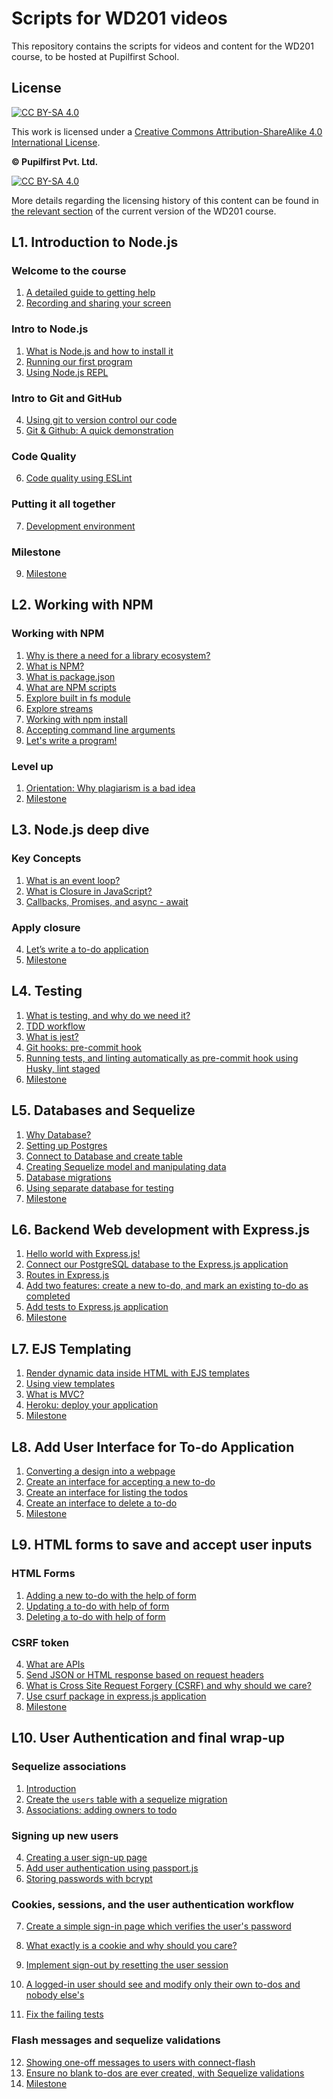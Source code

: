 # Scripts for WD201 videos

This repository contains the scripts for videos and content for the WD201 course, to be hosted at Pupilfirst School.

## License

[![CC BY-SA 4.0][cc-by-sa-shield]][cc-by-sa]

This work is licensed under a
[Creative Commons Attribution-ShareAlike 4.0 International License][cc-by-sa].

**&copy; Pupilfirst Pvt. Ltd.**

[![CC BY-SA 4.0][cc-by-sa-image]][cc-by-sa]

[cc-by-sa]: http://creativecommons.org/licenses/by-sa/4.0/
[cc-by-sa-image]: https://licensebuttons.net/l/by-sa/4.0/88x31.png
[cc-by-sa-shield]: https://img.shields.io/badge/License-CC%20BY--SA%204.0-lightgrey.svg

More details regarding the licensing history of this content can be found in [the relevant section](https://www.pupilfirst.school/targets/18918) of the current version of the WD201 course.

## L1. Introduction to Node.js

### Welcome to the course

1. [A detailed guide to getting help](./introduction-to-nodejs/a-detailed-guide-to-getting-help)
2. [Recording and sharing your screen](./introduction-to-nodejs/recording-and-sharing-your-screen)

### Intro to Node.js

1. [What is Node.js and how to install it](./introduction-to-nodejs/what-is-node-js-with-installation/README.md)
2. [Running our first program](./introduction-to-nodejs/running-first-program/README.md)
3. [Using Node.js REPL](./introduction-to-nodejs/nodejs-repl/README.md)

### Intro to Git and GitHub

4. [Using git to version control our code](./introduction-to-nodejs/intro-to-git/README.md)
5. [Git & Github: A quick demonstration](./introduction-to-nodejs/git-github-a-quick-demonstration/README.md)

### Code Quality

6. [Code quality using ESLint](./introduction-to-nodejs/setting-up-eslint/README.md)

### Putting it all together

7. [Development environment](./introduction-to-nodejs/Putting-it-all-together/developement-process.md)

### Milestone

9. [Milestone](./introduction-to-nodejs/milestone/README.md)

## L2. Working with NPM

### Working with NPM

1. [Why is there a need for a library ecosystem?](./working-with-npm/package-management-and-library-ecosystem/README.md)
2. [What is NPM?](./working-with-npm/about-npm-and-uses/README.md)
3. [What is package.json](./working-with-npm/package-json-in-npm/README.md)
4. [What are NPM scripts](./working-with-npm/npm-scripts/README.md)
5. [Explore built in fs module](./working-with-npm/nodejs-fs-module/README.md)
6. [Explore streams](./working-with-npm/nodejs-stream-module/README.md)
7. [Working with npm install](./working-with-npm/npm-install-packages/README.md)
8. [Accepting command line arguments](./working-with-npm/accepting-cli-commands/README.md)
9. [Let's write a program!](./working-with-npm/write-first-node-program/README.md)

### Level up

1. [Orientation: Why plagiarism is a bad idea](./working-with-npm/orientation-why-plagiarism-is-a-bad-idea)
2. [Milestone](./working-with-npm/milestone/README.md)

## L3. Node.js deep dive

### Key Concepts

1. [What is an event loop?](./nodejs-deep-dive/what-is-event-loop/README.md)
2. [What is Closure in JavaScript?](./nodejs-deep-dive/closures-in-js/README.md)
3. [Callbacks, Promises, and async - await](./nodejs-deep-dive/callbacks-promise-async-await/README.md)

### Apply closure

4. [Let’s write a to-do application](./nodejs-deep-dive/todo-using-closure/README.md)
5. [Milestone](./nodejs-deep-dive/milestone/README.md)

## L4. Testing

1. [What is testing, and why do we need it?](./testing/why-need-testing/README.md)
2. [TDD workflow](./testing/tdd/README.md)
3. [What is jest?](./testing/jest/README.md)
4. [Git hooks: pre-commit hook](./testing/git-hooks/README.md)
5. [Running tests, and linting automatically as pre-commit hook using Husky, lint staged](./testing/husky-precommit-hook/README.md)
6. [Milestone](./testing/milestone/README.md)

## L5. Databases and Sequelize

1. [Why Database?](./databases/why-database/README.md)
2. [Setting up Postgres](./databases/setting-up-postgres/README.md)
3. [Connect to Database and create table](./databases/connect-to-db/README.md)
4. [Creating Sequelize model and manipulating data](./databases/creating-sequelize-models/README.md)
5. [Database migrations](./databases/migrations/README.md)
6. [Using separate database for testing](./databases/separate-db/README.md)
7. [Milestone](./databases/milestone/README.md)

## L6. Backend Web development with Express.js

1. [Hello world with Express.js!](backend-dev-with-express/introduction-to-express/README.md)
2. [Connect our PostgreSQL database to the Express.js application](backend-dev-with-express/connect-express-with-postgres/README.md)
3. [Routes in Express.js](backend-dev-with-express/routes-in-express/README.md)
4. [Add two features: create a new to-do, and mark an existing to-do as completed](./backend-dev-with-express/create-and-update-todo/README.md)
5. [Add tests to Express.js application](./backend-dev-with-express/add-tests/README.md)
6. [Milestone](./backend-dev-with-express/milestone/README.md)

## L7. EJS Templating

1. [Render dynamic data inside HTML with EJS templates](./ejs-templating/dynamic-html-with-ejs/README.md)
2. [Using view templates](./ejs-templating/view-templates/README.md)
3. [What is MVC?](./ejs-templating/mvc/README.md)
4. [Heroku: deploy your application](./ejs-templating/deploy-application-to-heroku/README.md)
5. [Milestone](./ejs-templating/milestone/README.md)

## L8. Add User Interface for To-do Application

1. [Converting a design into a webpage](./todo-user-interface/converting-design-into-webpage/README.md)
2. [Create an interface for accepting a new to-do](./todo-user-interface/interface-for-new-to-do/README.md)
3. [Create an interface for listing the todos](./todo-user-interface/interface-for-listing-to-dos/README.md)
4. [Create an interface to delete a to-do](./todo-user-interface/interface-to-delete-to-do/README.md)
5. [Milestone](./todo-user-interface/todo-interface-milestone/README.md)

## L9. HTML forms to save and accept user inputs

### HTML Forms

1. [Adding a new to-do with the help of form](./html-forms/add-new-todo/README.md)
2. [Updating a to-do with help of form](./html-forms/updating-todo/README.md)
3. [Deleting a to-do with help of form](./html-forms/delete-todo/README.md)

### CSRF token

4. [What are APIs](./html-forms/what-are-apis/README.md)
5. [Send JSON or HTML response based on request headers](./html-forms/html-or-json-response/README.md)
6. [What is Cross Site Request Forgery (CSRF) and why should we care?](./html-forms/why-csrf/README.md)
7. [Use csurf package in express.js application](./html-forms/use-csurf/README.md)
8. [Milestone](./html-forms/milestone/README.md)

## L10. User Authentication and final wrap-up

### Sequelize associations

1. [Introduction](./user-authentication/introduction/README.md)
2. [Create the `users` table with a sequelize migration]('./../user-authentication/create-users-table-with-sequelize-migration/README.md)
3. [Associations: adding owners to todo]('./user-authentication/../../user-authentication/associations-adding-owners-to-todo/README.md)

### Signing up new users

4. [Creating a user sign-up page](./user-authentication/create-user-signup-page/README.md)
5. [Add user authentication using passport.js]('./../user-authentication/authentication-using-passport/README.md)
6. [Storing passwords with bcrypt](./user-authentication/storing-password-using-bcrypt/README.md)

### Cookies, sessions, and the user authentication workflow

7. [Create a simple sign-in page which verifies the user's password]('./../user-authentication/signin-with-password-verification/README.md)
8. [What exactly is a cookie and why should you care?](./user-authentication/why-cookies/README.md)
9. [Implement sign-out by resetting the user session](./user-authentication/sign-out/README.md)
10. [A logged-in user should see and modify only their own to-dos and nobody else's](./user-authentication/show-todos-for-logged-in-user/README.md)

11. [Fix the failing tests](./user-authentication/Fix-tests/README.md)

### Flash messages and sequelize validations

12. [Showing one-off messages to users with connect-flash](./user-authentication/showing-messages-to-user/README.md)
13. [Ensure no blank to-dos are ever created, with Sequelize validations](./user-authentication/prevent-blank-todo-with-sequelize-validation/README.md)
14. [Milestone](./user-authentication/milestone/README.md)
